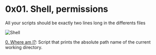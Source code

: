 # 0x01. Shell, permissions

All your scripts should be exactly two lines long in the differents files

![Shell](https://user-images.githubusercontent.com/126578500/224369569-150e047b-6f6d-4fd6-8ceb-8dc77c2977c3.jpg)

[0. Where am I?](https://github.com/vessoutraore/alx-system_engineering-devops/tree/master/0x01-shell_permissions/0-current_working_directory "0-current_working_directory"): Script that prints the absolute path name of the current working directory.
